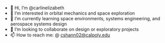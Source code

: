 - 👋 Hi, I’m @carlinelizabeth
- 👀 I’m interested in orbital mechanics and space exploration
- 🌱 I’m currently learning space environments, systems engineering, and aerospace systems design
- 💞️ I’m looking to collaborate on design or exploratory projects
- 📫 How to reach me: @ cshann02@calpoly.edu

<!---
carlinelizabeth/carlinelizabeth is a ✨ special ✨ repository because its `README.md` (this file) appears on your GitHub profile.
You can click the Preview link to take a look at your changes.
--->
